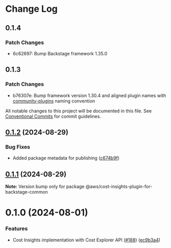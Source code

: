 # Change Log

## 0.1.4

### Patch Changes

- 6c62697: Bump Backstage framework 1.35.0

## 0.1.3

### Patch Changes

- b76307e: Bump framework version 1.30.4 and aligned plugin names with [community-plugins](https://github.com/backstage/community-plugins) naming convention

All notable changes to this project will be documented in this file.
See [Conventional Commits](https://conventionalcommits.org) for commit guidelines.

## [0.1.2](https://github.com/awslabs/backstage-plugins-for-aws/compare/@aws/cost-insights-plugin-for-backstage-common@0.1.1...@aws/cost-insights-plugin-for-backstage-common@0.1.2) (2024-08-29)

### Bug Fixes

- Added package metadata for publishing ([c674b9f](https://github.com/awslabs/backstage-plugins-for-aws/commit/c674b9fee77bd91567615f8adc4c1688da93ee3f))

## [0.1.1](https://github.com/awslabs/backstage-plugins-for-aws/compare/@aws/cost-insights-plugin-for-backstage-common@0.1.0...@aws/cost-insights-plugin-for-backstage-common@0.1.1) (2024-08-29)

**Note:** Version bump only for package @aws/cost-insights-plugin-for-backstage-common

# 0.1.0 (2024-08-01)

### Features

- Cost Insights implementation with Cost Explorer API ([#188](https://github.com/awslabs/backstage-plugins-for-aws/issues/188)) ([ec9b3a4](https://github.com/awslabs/backstage-plugins-for-aws/commit/ec9b3a474d157d3307054a1badeb8e60dc141de4))
